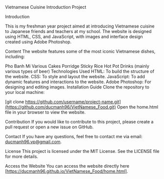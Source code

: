 Vietnamese Cuisine Introduction Project

Introduction

This is my freshman year project aimed at introducing Vietnamese cuisine to Japanese friends and teachers at my school. The website is designed using HTML, CSS, and JavaScript, with images and interface design created using Adobe Photoshop.

Content
The website features some of the most iconic Vietnamese dishes, including:

Pho
Banh Mi
Various Cakes
Porridge
Sticky Rice
Hot Pot
Drinks (mainly various types of beer)
Technologies Used
HTML: To build the structure of the website.
CSS: To style and layout the website.
JavaScript: To add dynamic features and interactions to the website.
Adobe Photoshop: For designing and editing images.
Installation Guide
Clone the repository to your local machine:

[git clone https://github.com/username/project-name.git](https://github.com/ducmanh96/VietNamese_Food.git)
Open the home.html file in your browser to view the website.

Contribution
If you would like to contribute to this project, please create a pull request or open a new issue on GitHub.

Contact
If you have any questions, feel free to contact me via email: ducmanh96.vp@gmail.com.

License
This project is licensed under the MIT License. See the LICENSE file for more details.

Access the Website
You can access the website directly here
[https://ducmanh96.github.io/VietNamese_Food/home.html].
